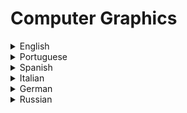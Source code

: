 # Computer Graphics

<details>
  <summary>English</summary>
  
  ### Materials
- [Wikipedia](https://en.wikipedia.org/wiki/Computer_graphics_(computer_science))
- [Tutorialspoint](https://www.tutorialspoint.com/computer_graphics/)
- [Edx, Computer Graphics](https://www.edx.org/course/computer-graphics)
- [Cornell University](http://www.graphics.cornell.edu/online/tutorial/)
- [Geeks for Geeks](https://www.geeksforgeeks.org/computer-graphics-2/)
- [Explain That Stuff](https://www.explainthatstuff.com/computer-graphics.html)
- [Stanford Computer Graphics](https://graphics.stanford.edu/)
- [Graphics Programming Projects](http://graphicscodex.com/projects/projects/index.html)
- [MIT 6.837](https://ocw.mit.edu/courses/electrical-engineering-and-computer-science/6-837-computer-graphics-fall-2012/)
- [Columbia Computer Graphics Group](http://www.cs.columbia.edu/cg/pubs.php)
- [Gabriel Gambetta](http://www.gabrielgambetta.com/computer-graphics-from-scratch/table-of-contents.html)
- [KU Leuven](http://graphics.cs.kuleuven.be/publications.html)
- [UWaterloo](http://www.cgl.uwaterloo.ca/courses.html)
- [CS 4810](https://www.cs.virginia.edu/luther/4810/F2018/schedule.html#cal-full)
- [University of Freiburg](https://cg.informatik.uni-freiburg.de/publications.htm)
- [Harvard CS 175](https://sites.fas.harvard.edu/~lib175/materials.html)
- [ETH Zürich](https://graphics.ethz.ch/publications/papers/papers.php)
- [NPTEL](https://nptel.ac.in/courses/106106090/)
- [CSC 418](https://github.com/alecjacobson/computer-graphics-csc418)
- [CS4620-4621](https://www.cs.cornell.edu/courses/cs4620/2014fa/index.shtml)
- [Computer Graphics and Geometry Lab](https://lgg.epfl.ch/publications.php)
- [CG TU Wien](https://www.cg.tuwien.ac.at/)
- [CS 307](https://cs.wellesley.edu/~cs307/)
- [Max Planck Institut](https://www.mpi-inf.mpg.de/departments/computer-graphics/publications/)
- [CS384G](https://www.cs.utexas.edu/users/fussell/courses/cs384g/schedule.shtml)
- [CSCI 441](http://cs-courses.mines.edu/csci441/resources.html)
- [CS 4300/5310](https://course.ccs.neu.edu/cs5310sp13/readings.html)
- [CG Resources](http://kesen.realtimerendering.com/)
- [CS447/547](https://web.cecs.pdx.edu/~fliu/courses/cs447/)
- [Carnegie Mellon Graphics](http://graphics.cs.cmu.edu/)
- [2IV60 Computer graphics](https://www.win.tue.nl/~vanwijk/2IV60/)
- [Graphics, Geometry & Multimedia](https://www.graphics.rwth-aachen.de/course/155/)
- [CS1230](https://cs.brown.edu/courses/cs123/docs.shtml)
- [Saarland University](https://graphics.cg.uni-saarland.de/publications/)
- [Intechopen](https://www.intechopen.com/books/computer-graphics)
- [Lund University](http://cs.lth.se/edaf80/lectures/)
- [CS 456](https://web.eecs.utk.edu/~huangj/cs456/lecture_notes.html)
- [Yale Computer Graphics](http://graphics.cs.yale.edu/site/papers)
- [COMP 175](http://www.cs.tufts.edu/comp/175/)
- [Charles University](https://cgg.mff.cuni.cz/publikace.en.php)
- [Computer Graphics and Visualization](https://graphics.tudelft.nl/publications/)
- [UC Berkeley](http://graphics.berkeley.edu/papers/index.html)
- [Introduction to Computer Graphics](https://math.hws.edu/graphicsbook/)
- [University of Southern California](https://graphics.usc.edu/cgit/publications.html)
- [Computer Graphics from Scratch](https://www.scratchapixel.com/)
- [TU Braunschweig](https://graphics.tu-bs.de/publications)
- [Journal of Computer Graphics Techniques](http://jcgt.org/)
- [Reddit Community](https://www.reddit.com/r/computergraphics/)
- [Introduction to Computer Graphics](https://math.hws.edu/eck/cs424/downloads/graphicsbook-linked.pdf)
- [CMPT361](https://www.cs.sfu.ca/~torsten/Teaching/Cmpt361/LectureNotes/PDF/)
- [A Short Intro to Computer Graphics](https://people.csail.mit.edu/fredo/Depiction/1_Introduction/reviewGraphics.pdf)
- [Fundamentals of Computer Graphics](http://personal.ee.surrey.ac.uk/Personal/J.Collomosse/pubs/cm20219.pdf)
- [History of Computer Graphics](https://graphics.stanford.edu/courses/cs248-02/History-of-graphics/History-of-graphics.pdf)
- [Intro Graphics](https://www.inf.ed.ac.uk/teaching/courses/cg/Web/intro_graphics.pdf)
- [Computer Graphics](https://www.cs.umd.edu/~mount/427/Lects/427lects.pdf)
- [Computer Graphics Textbook](https://library.aceondo.net/ebooks/Computer_Science/computer_graphics_textbook.pdf)
- [Fabio Pellacini](http://pellacini.di.uniroma1.it/teaching/graphics11/lectures.html)
- [Punjab Technical University](http://www.jimssouthdelhi.com/studymaterial/BCA5/BCA-503.pdf)
- [Computer Graphics & Image Processing](https://www.cl.cam.ac.uk/teaching/1998/CGraphIP/cgip.pdf)
- [Basics of Computer Graphics](http://www.darshan.ac.in/Upload/DIET/Documents/CE/2160703_CG_GTU_Study_Material_2017_11042017_033102AM.pdf)
- [Computer Graphics & Animation](http://www.multitech.ac.ug/uploads/graphics.pdf)
- [Overview of Computer Graphics](http://www.ddegjust.ac.in/studymaterial/mca-5/mca-401.pdf)
- [CS 217 Princeton](https://www.cs.princeton.edu/courses/archive/spr02/cs217/lectures/)
- [Geometry for Computer Graphics](http://www.math.uni.lodz.pl/~maczar/ggk/Vince%20-%20Geometry%20for%20Computer%20Graphics.pdf)
- [A Model of Visual Masking](http://web.cse.ohio-state.edu/~parent.1/classes/782/Papers/Ferwerda97Alt.pdf)
- [Using Color Effectively in CG](https://www.engr.colostate.edu/ECE666/Handouts/WritingPapers/UsingColorEffectively.pdf)
- [CSCI 420](https://www-bcf.usc.edu/~jbarbic/cs420-s18/)
- [Advanced Concepts in CG](http://www.cse.iitm.ac.in/~vplab/courses/CG/PDF/MISC_TOPICS.pdf)
- [Computer Graphics CS602](https://vulms.vu.edu.pk/Courses/CS602/Downloads/CS602%20Handouts(Updated)Oct-2017.pdf)
- [Illumination Models and Shading](https://www.cs.tau.ac.il/~dcor/Graphics/pdf.slides/shading13.pdf)
- [Graphics Architecture](https://www2.cs.duke.edu/courses/cps124/fall01/notes/15_hardware/notes.pdf)
- [Geometric Tools for CG](http://lib.ysu.am/open_books/312121.pdf)
- [Computer Graphics Presentation](https://www.csie.ntu.edu.tw/~cyy/courses/csit/10spring/graphics.pdf)
- [CG - An Object Oriented Approach](https://doras.dcu.ie/19191/1/Paul_O%27Connell_20130621093457.pdf)
- [National Open University of Nigeria](http://nouedu.net/sites/default/files/2017-03/CIT371.pdf)
- [Intro to Visualization and CG](https://www.kth.se/social/files/55ef2619f27654701b4c8e87/01_Introduction.pdf)
- [Overview of 3D Computer Graphics](https://people.cs.clemson.edu/~dhouse/courses/405/notes/3d-survey.pdf)
- [Computer Vision: Algorithms and Applications](http://szeliski.org/Book/drafts/SzeliskiBook_20100903_draft.pdf)
- [CS559: Computer Graphics](http://pages.cs.wisc.edu/~lizhang/courses/cs559-2010s/syllabus/02-15-morphing/morphing.pdf)
- [3D Graphics: Crash Course](https://www.youtube.com/watch?v=TEAtmCYYKZA)
- [A Brief History of Graphics](https://www.youtube.com/watch?v=QyjyWUrHsFc)
- [Introduction to CG](https://www.youtube.com/watch?v=01YSK5gIEYQ&amp;list=PL_w_qWAQZtAZhtzPI5pkAtcUVgmzdAP8g)
- [The True Power of the Matrix](https://www.youtube.com/watch?v=vQ60rFwh2ig)
- [MIT 6.837](https://www.youtube.com/watch?v=E1-_15Vfddk&amp;list=PLkHIj5SCfn3_PCotoqTetMpJc_jkpkgLt)
- [CG Course](https://www.youtube.com/watch?v=m5YbqpL7BIY&amp;list=PLLOxZwkBK52DkMLAYhRLA_VtePq5wW_N4)
- [Awesome Graphics](https://github.com/ericjang/awesome-graphics)
- [Discover Three.js](https://discoverthreejs.com/book/contents/)
- [Three.js Introduction](https://threejs.org/docs/#manual/en/introduction/Creating-a-scene)
- [Beginning with 3D WebGL](https://codepen.io/rachsmith/post/beginning-with-3d-webgl-pt-1-the-scene)
</details>

<details>
  <summary>Portuguese</summary>
  
  ### Materials
- [Prof Fernando de Siqueira](https://sites.google.com/site/profferdesiqueiracompgrafica/)
- [Prof Márcio Pinho](http://www.inf.pucrs.br/pinho/CG/Aulas/Intro/intro.htm)
- [História da Computação Gráfica](https://edisciplinas.usp.br/pluginfile.php/3332345/mod_resource/content/1/Aula05-Hist%C3%B3ria%20da%20Computa%C3%A7%C3%A3o%20Gr%C3%A1fica.pdf)
- [Apostila do curso de CG](http://www2.dc.ufscar.br/~saito/download/comp-grafica/apostila.pdf)
- [Universidade Federal de Alagoas](http://www.im.ufal.br/professor/thales/icg/Aula1.pdf)
- [Universidade Federal Fluminense](http://www2.ic.uff.br/~anselmo/cursos/CGI/slidesGrad/CG_aula1(introducao).pdf)
- [Computação Gráfica](https://www.inf.ufes.br/~thomas/graphics/www/apostilas/CIV2801AcvCompGraf.pdf)
- [CG Aula 1](http://www.riopomba.ifsudestemg.edu.br/dcc/dcc/materiais/211299312_CG%20aula%201.pdf)
- [Introdução à Computação Gráfica](https://www.inf.pucrs.br/manssour/Publicacoes/TutorialSib2006.pdf)
- [Histórico e Aplicações da Computação Gráfica](http://www.inf.ufsc.br/~aldo.vw/grafica/apostilas/apostilaport.pdf)
- [História da CG](http://www.dei.isep.ipp.pt/~jpp/sgrai/Historia.pdf)
- [Computação Gráfica I](http://www.mat.ufc.br/~esdras/ck090_2007/notasdeaula/Capitulo01.pdf)
- [Cores em CG](http://www.univasf.edu.br/~jorge.cavalcanti/comput_graf06_Cores.pdf)
- [Pipeline Gráfico](https://alba.di.uminho.pt/por/content/download/614/3514/file/05-GraphicsPipeline.pdf)
- [Apresentação Luiz Velho](https://www.visgraf.impa.br/Data/RefBib/PS_PDF/t9/cg-ensino.pdf)
- [Computação Gráfica UNIVESP](https://www.youtube.com/watch?v=x7yTi91Sz_Q&amp;list=PLxI8Can9yAHeyMkv9I9msYWrC1YPBJW0p)
</details>

<details>
  <summary>Spanish</summary>
  
  ### Materials
- [Computación Gráfica Fundamentos](http://www.codecompiling.net/files/slides/CG_clase_01_intro.pdf)
- [Introducción a la Computación Gráfica](https://www.fing.edu.uy/inco/cursos/compgraf/)
- [Introducción a la Computación Gráfica](https://www.fing.edu.uy/inco/cursos/compgraf/Clases/2012/04-Hardware%20Grafico.pdf)
- [Estado del Arte: CG](http://jeuazarru.com/wp-content/uploads/2014/10/computer_graphics.pdf)
</details>

<details>
  <summary>Italian</summary>
  
  ### Materials
- [Computer Grafica](https://www.accademiadicatania.com/admin/upload/file/3p8i_APPUNTI_COMPUTER_ART.pdf)
- [Matematica e Computer Grafica](http://www.matematica.it/impedovo/articoli/Matematica%20e%20computer%20grafica.pdf)
- [Presentazione](http://www.uccellacci.it/download_corso_grafica_2007/presentazione_def_compressa.pdf)
- [Introduzione alla CG](http://www.biplab.unisa.it/portal/attachments/article/102/01-Introduzione_I.pdf)
- [Informatica Grafica](http://www00.unibg.it/dati/corsi/38001/37367-01-computer-graphics.pdf)
- [Manuale di Grafica Digitale](https://www.uniroma1.it/sites/default/files/allegati/Manualegraficadigitale_150515.pdf)
- [Grafica Vettoriale](http://www.dmi.unict.it/fstanco/Multimedia/Approfondimento%202%20-%20immagini%20vettoriali.pdf)
- [Fondamenti di Grafica Tridimensionale](http://vcg.isti.cnr.it/~cignoni/FGT1112/)
</details>

<details>
  <summary>German</summary>
  
  ### Materials
- [TU-Ilmenau](https://www.tu-ilmenau.de/en/computer-graphics-group/lehre/ws2012/cg1/)
- [LMU](https://www.medien.ifi.lmu.de/lehre/ss13/cg1/)
- [Computergrafik](https://www.cs.umd.edu/~zwicker/courses/computergraphics/03_Projection.pdf)
- [Perspectives in CG](https://www.st.cs.uni-saarland.de/edu/perspektiven/seidel.pdf)
- [Computergrafik, Universität Osnabrück](http://www-lehre.inf.uos.de/~cg/2010/PDF/skript.pdf)
- [Computergrafik und Farbmetrik](http://farbe.li.tu-berlin.de/BUA4BF.PDF)
</details>

<details>
  <summary>Russian</summary>
  
  ### Materials
- [Book](http://www.ict.edu.ru/ft/005415/nwpi237.pdf)
- [TSPU](http://koi.tspu.ru/kg/)
- [Wikibook](https://ru.wikibooks.org/wiki/%D0%9F%D0%BE%D0%BB%D0%BA%D0%B0:%D0%9A%D0%BE%D0%BC%D0%BF%D1%8C%D1%8E%D1%82%D0%B5%D1%80%D0%BD%D0%B0%D1%8F_%D0%B3%D1%80%D0%B0%D1%84%D0%B8%D0%BA%D0%B0)
- [Grafika](http://grafika.me/)
- [CG Study Book](http://portal.tpu.ru:7777/SHARED/j/JBOLOTOVA/academic/ComputerGraphics/CGStudyBook.pdf)
- [Porev](http://philipok4.narod.ru/Tuser7/Porev.pdf)
- [CG Course](http://files.lib.sfu-kras.ru/ebibl/umkd/326/u_course.pdf)
- [Postnov](http://ng-kg.kpi.ua/files/postnov_compgr.pdf)
- [CG3](http://cph.phys.spbu.ru/documents/First/CG3.pdf)
- [Book Web Master](http://bookwebmaster.narod.ru/graphics.html)
- [Komp Grafike](http://www.volpi.ru/files/vkm/vkm_tutorial/vkm_kurs_lekciy_po_komp_grafike.pdf)
- [Komp Grafike 886](http://old.kpfu.ru/lib/bin_files/comp_graph!886.pdf)
</details>